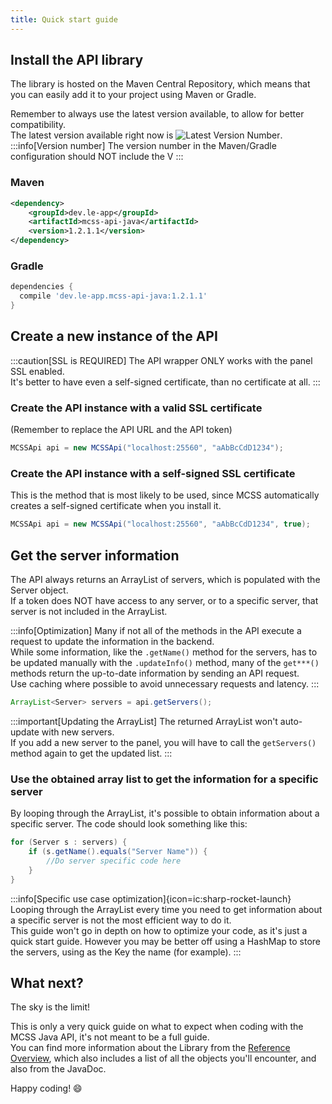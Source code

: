 ```yaml
---
title: Quick start guide
---
```


## Install the API library

The library is hosted on the Maven Central Repository, which means that you can easily add it to your project using Maven or Gradle.

Remember to always use the latest version available, to allow for better compatibility.  
The latest version available right now is ![Latest Version Number](https://img.shields.io/github/v/release/mcserversoft-community/mcss-api-java?label=%20).  
:::info[Version number]
The version number in the Maven/Gradle configuration should NOT include the V
:::


### Maven

```xml
<dependency>
    <groupId>dev.le-app</groupId>
    <artifactId>mcss-api-java</artifactId>
    <version>1.2.1.1</version>
</dependency>
```

### Gradle

```groovy
dependencies {
  compile 'dev.le-app.mcss-api-java:1.2.1.1'
}
```

## Create a new instance of the API

:::caution[SSL is REQUIRED]
The API wrapper ONLY works with the panel SSL enabled.  
It's better to have even a self-signed certificate, than no certificate at all.
:::


### Create the API instance with a valid SSL certificate
(Remember to replace the API URL and the API token)

```java
MCSSApi api = new MCSSApi("localhost:25560", "aAbBcCdD1234");
```

### Create the API instance with a self-signed SSL certificate
This is the method that is most likely to be used, since MCSS automatically creates a self-signed certificate when you install it.
```java
MCSSApi api = new MCSSApi("localhost:25560", "aAbBcCdD1234", true);
```


## Get the server information

The API always returns an ArrayList of servers, which is populated with the Server object.  
If a token does NOT have access to any server, or to a specific server, that server is not included in the ArrayList.

:::info[Optimization]
Many if not all of the methods in the API execute a request to update the information in the backend.  
While some information, like the `.getName()` method for the servers, has to be updated manually with the `.updateInfo()` method, many of the `get***()` methods return the up-to-date information by sending an API request.  
Use caching where possible to avoid unnecessary requests and latency.
:::

```java
ArrayList<Server> servers = api.getServers();
```

:::important[Updating the ArrayList]
The returned ArrayList won't auto-update with new servers.  
If you add a new server to the panel, you will have to call the `getServers()` method again to get the updated list.
:::

### Use the obtained array list to get the information for a specific server

By looping through the ArrayList, it's possible to obtain information about a specific server. The code should look something like this:

```java
for (Server s : servers) {
    if (s.getName().equals("Server Name")) {
        //Do server specific code here
    }
}
```
:::info[Specific use case optimization]{icon=ic:sharp-rocket-launch}
Looping through the ArrayList every time you need to get information about a specific server is not the most efficient way to do it.  
This guide won't go in depth on how to optimize your code, as it's just a quick start guide. However you may be better off using a HashMap to store the servers, using as the Key the name (for example).
:::

## What next?

The sky is the limit!  
  
  
This is only a very quick guide on what to expect when coding with the MCSS Java API, it's not meant to be a full guide.  
You can find more information about the Library from the [Reference Overview](/mcss-java/reference/overview), which also includes a list of all the objects you'll encounter, and also from the JavaDoc.

Happy coding! 😄